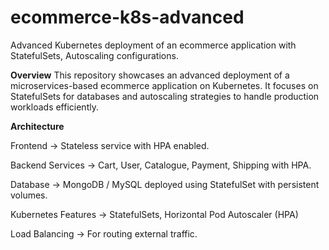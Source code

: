 # ecommerce-k8s-advanced
Advanced Kubernetes deployment of an ecommerce application with StatefulSets, Autoscaling configurations.

**Overview**
This repository showcases an advanced deployment of a microservices-based ecommerce application on Kubernetes.
It focuses on StatefulSets for databases and autoscaling strategies to handle production workloads efficiently.

**Architecture**

Frontend → Stateless service with HPA enabled.

Backend Services → Cart, User, Catalogue, Payment, Shipping with HPA.

Database → MongoDB / MySQL deployed using StatefulSet with persistent volumes.

Kubernetes Features → StatefulSets, Horizontal Pod Autoscaler (HPA)

Load Balancing → For routing external traffic.
